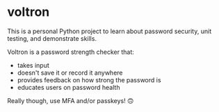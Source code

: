 # voltron
This is a personal Python project to learn about password security, unit testing, and demonstrate skills.

Voltron is a password strength checker that:
- takes input
- doesn't save it or record it anywhere
- provides feedback on how strong the password is
- educates users on password health

Really though, use MFA and/or passkeys! 🙃
